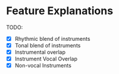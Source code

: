 # Feature Explanations

TODO:
- [x] Rhythmic blend of instruments
- [x] Tonal blend of instruments
- [x] Instrumental overlap
- [x] Instrument Vocal Overlap
- [x] Non-vocal Instruments